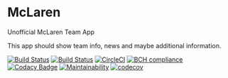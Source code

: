 # McLaren
Unofficial McLaren Team App

This app should show team info, news and maybe additional information.

[![Build Status](https://travis-ci.org/fo2rist/McLaren.svg?branch=master)](https://travis-ci.org/fo2rist/McLaren)
[![Build Status](https://app.bitrise.io/app/5a4442f8d5716152/status.svg?token=vpVtGdBnHQ39eFFSe6FA5A&branch=master)](https://app.bitrise.io/app/5a4442f8d5716152)
[![CircleCI](https://circleci.com/gh/fo2rist/McLaren.svg?style=svg)](https://circleci.com/gh/fo2rist/McLaren)
[![BCH compliance](https://bettercodehub.com/edge/badge/fo2rist/McLaren?branch=master)](https://bettercodehub.com/results/fo2rist/McLaren)
[![Codacy Badge](https://api.codacy.com/project/badge/Grade/cf5454de49124f2eaf21561f6c7cc4b9)](https://www.codacy.com/app/fo2/McLaren?utm_source=github.com&amp;utm_medium=referral&amp;utm_content=fo2rist/McLaren&amp;utm_campaign=Badge_Grade)
[![Maintainability](https://api.codeclimate.com/v1/badges/ae91253afcdaad4987ec/maintainability)](https://codeclimate.com/github/fo2rist/McLaren/maintainability)
[![codecov](https://codecov.io/gh/fo2rist/McLaren/branch/master/graph/badge.svg)](https://codecov.io/gh/fo2rist/McLaren)
